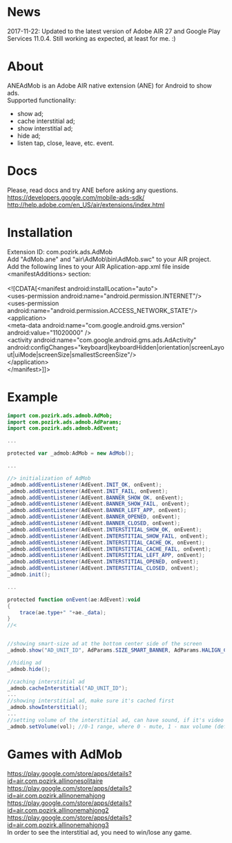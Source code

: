 # News
2017-11-22: Updated to the latest version of Adobe AIR 27 and Google Play Services 11.0.4. Still working as expected, at least for me. :)

# About
ANEAdMob is an Adobe AIR native extension (ANE) for Android to show ads.<br />
Supported functionality:<br />
- show ad;<br />
- cache interstitial ad;<br />
- show interstitial ad;<br />
- hide ad;<br />
- listen tap, close, leave, etc. event.<br />

# Docs
Please, read docs and try ANE before asking any questions.<br />
https://developers.google.com/mobile-ads-sdk/<br />
http://help.adobe.com/en_US/air/extensions/index.html<br />


# Installation
Extension ID: com.pozirk.ads.AdMob<br />
Add "AdMob.ane" and "air\AdMob\bin\AdMob.swc" to your AIR project.<br />
Add the following lines to your AIR Aplication-app.xml file inside &lt;manifestAdditions&gt; section:<br />
<br />
&lt;![CDATA[&lt;manifest android:installLocation="auto"&gt;<br />
&lt;uses-permission android:name="android.permission.INTERNET"/&gt;<br />
&lt;uses-permission android:name="android.permission.ACCESS_NETWORK_STATE"/&gt;<br />
&lt;application&gt;<br />
&lt;meta-data android:name="com.google.android.gms.version" android:value="11020000" /&gt;<br />
&lt;activity android:name="com.google.android.gms.ads.AdActivity" android:configChanges="keyboard|keyboardHidden|orientation|screenLayout|uiMode|screenSize|smallestScreenSize"/&gt;<br />
&lt;/application&gt;<br />
&lt;/manifest>]]&gt;


# Example
```actionscript
import com.pozirk.ads.admob.AdMob;
import com.pozirk.ads.admob.AdParams;
import com.pozirk.ads.admob.AdEvent;

...

protected var _admob:AdMob = new AdMob();

...

//> initialization of AdMob
_admob.addEventListener(AdEvent.INIT_OK, onEvent);
_admob.addEventListener(AdEvent.INIT_FAIL, onEvent);
_admob.addEventListener(AdEvent.BANNER_SHOW_OK, onEvent);
_admob.addEventListener(AdEvent.BANNER_SHOW_FAIL, onEvent);
_admob.addEventListener(AdEvent.BANNER_LEFT_APP, onEvent);
_admob.addEventListener(AdEvent.BANNER_OPENED, onEvent);
_admob.addEventListener(AdEvent.BANNER_CLOSED, onEvent);
_admob.addEventListener(AdEvent.INTERSTITIAL_SHOW_OK, onEvent);
_admob.addEventListener(AdEvent.INTERSTITIAL_SHOW_FAIL, onEvent);
_admob.addEventListener(AdEvent.INTERSTITIAL_CACHE_OK, onEvent);
_admob.addEventListener(AdEvent.INTERSTITIAL_CACHE_FAIL, onEvent);
_admob.addEventListener(AdEvent.INTERSTITIAL_LEFT_APP, onEvent);
_admob.addEventListener(AdEvent.INTERSTITIAL_OPENED, onEvent);
_admob.addEventListener(AdEvent.INTERSTITIAL_CLOSED, onEvent);
_admob.init();

...

protected function onEvent(ae:AdEvent):void
{
	trace(ae.type+" "+ae._data);
}
//<


//showing smart-size ad at the bottom center side of the screen
_admob.show("AD_UNIT_ID", AdParams.SIZE_SMART_BANNER, AdParams.HALIGN_CENTER, AdParams.VALIGN_BOTTOM);

//hiding ad
_admob.hide();

//caching interstitial ad
_admob.cacheInterstitial("AD_UNIT_ID");
...
//showing interstitial ad, make sure it's cached first
_admob.showInterstitial();
...
//setting volume of the interstitial ad, can have sound, if it's video
_admob.setVolume(vol); //0-1 range, where 0 - mute, 1 - max volume (default, I guess).
```

# Games with AdMob
https://play.google.com/store/apps/details?id=air.com.pozirk.allinonesolitaire<br />
https://play.google.com/store/apps/details?id=air.com.pozirk.allinonemahjong<br />
https://play.google.com/store/apps/details?id=air.com.pozirk.allinonemahjong2<br />
https://play.google.com/store/apps/details?id=air.com.pozirk.allinonemahjong3<br />
In order to see the interstitial ad, you need to win/lose any game.<br />
